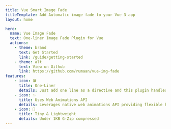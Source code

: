 ```yaml
---
title: Vue Smart Image Fade
titleTemplate: Add Automatic image fade to your Vue 3 app
layout: home

hero:
  name: Vue Image Fade
  text: One-liner Image Fade Plugin for Vue
  actions:
    - theme: brand
      text: Get Started
      link: /guide/getting-started
    - theme: alt
      text: View on Github
      link: https://github.com/rumaan/vue-img-fade
features:
    - icon: 🛠️
      title: One-Liner
      details: Just add one line as a directive and this plugin handles the rest.
    - icon: ✨
      title: Uses Web Animations API
      details: Leverages native web animations API providing flexible keyframe configurations
    - icon: 🚥
      title: Tiny & Lightweight
      details: Under 1KB G-Zip compressed
---
```

